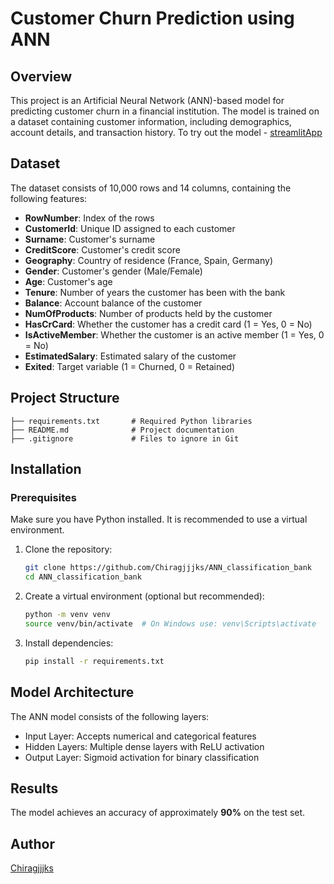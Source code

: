 # Customer Churn Prediction using ANN

## Overview

This project is an Artificial Neural Network (ANN)-based model for predicting customer churn in a financial institution. The model is trained on a dataset containing customer information, including demographics, account details, and transaction history.
To try out the model - [streamlitApp](https://annclassificationbank-dlg6uukczpbsbgwypmhjz7.streamlit.app/)

## Dataset

The dataset consists of 10,000 rows and 14 columns, containing the following features:

- **RowNumber**: Index of the rows
- **CustomerId**: Unique ID assigned to each customer
- **Surname**: Customer's surname
- **CreditScore**: Customer's credit score
- **Geography**: Country of residence (France, Spain, Germany)
- **Gender**: Customer's gender (Male/Female)
- **Age**: Customer's age
- **Tenure**: Number of years the customer has been with the bank
- **Balance**: Account balance of the customer
- **NumOfProducts**: Number of products held by the customer
- **HasCrCard**: Whether the customer has a credit card (1 = Yes, 0 = No)
- **IsActiveMember**: Whether the customer is an active member (1 = Yes, 0 = No)
- **EstimatedSalary**: Estimated salary of the customer
- **Exited**: Target variable (1 = Churned, 0 = Retained)

## Project Structure

```
├── requirements.txt       # Required Python libraries
├── README.md              # Project documentation
├── .gitignore             # Files to ignore in Git
```

## Installation

### Prerequisites

Make sure you have Python installed. It is recommended to use a virtual environment.

1. Clone the repository:
   ```sh
   git clone https://github.com/Chiragjjjks/ANN_classification_bank
   cd ANN_classification_bank
   ```
2. Create a virtual environment (optional but recommended):
   ```sh
   python -m venv venv
   source venv/bin/activate  # On Windows use: venv\Scripts\activate
   ```
3. Install dependencies:
   ```sh
   pip install -r requirements.txt
   ```

## Model Architecture

The ANN model consists of the following layers:

- Input Layer: Accepts numerical and categorical features
- Hidden Layers: Multiple dense layers with ReLU activation
- Output Layer: Sigmoid activation for binary classification

## Results

The model achieves an accuracy of approximately **90%** on the test set.

## Author

[Chiragjjjks](https://github.com/Chiragjjjks)

